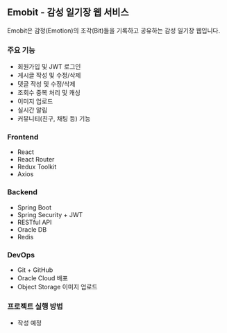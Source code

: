 ## Emobit - 감성 일기장 웹 서비스

Emobit은 감정(Emotion)의 조각(Bit)들을 기록하고 공유하는 감성 일기장 웹입니다.



### 주요 기능
- 회원가입 및 JWT 로그인
- 게시글 작성 및 수정/삭제
- 댓글 작성 및 수정/삭제
- 조회수 중복 처리 및 캐싱
- 이미지 업로드
- 실시간 알림
- 커뮤니티(친구, 채팅 등) 기능



### Frontend
- React
- React Router
- Redux Toolkit
- Axios



### Backend
- Spring Boot
- Spring Security + JWT
- RESTful API
- Oracle DB
- Redis



### DevOps
- Git + GitHub
- Oracle Cloud 배포
- Object Storage 이미지 업로드



### 프로젝트 실행 방법
- 작성 예정
